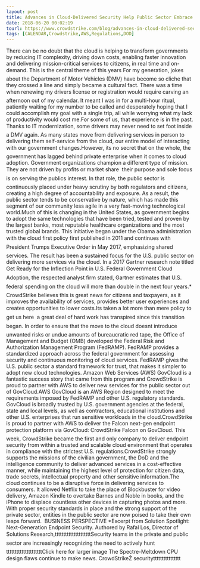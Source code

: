 ```yaml
---
layout: post
title: Advances in Cloud-Delivered Security Help Public Sector Embrace the Cloud
date: 2018-06-20 00:02:19
tourl: https://www.crowdstrike.com/blog/advances-in-cloud-delivered-security-help-public-sector-embrace-the-cloud/
tags: [CALENDAR,Crowdstrike,AWS,Regulations,DOD]
---
```

There can be no doubt that the cloud is helping to transform governments by reducing IT complexity, driving down costs, enabling faster innovation and delivering mission-critical services to citizens, in real time and on-demand. This is the central theme of this years For my generation, jokes about the Department of Motor Vehicles (DMV) have become so cliche that they crossed a line and simply became a cultural fact. There was a time when renewing my drivers license or registration would require carving an afternoon out of my calendar. It meant I was in for a multi-hour ritual, patiently waiting for my number to be called and desperately hoping that I could accomplish my goal with a single trip, all while worrying what my lack of productivity would cost me.For some of us, that experience is in the past. Thanks to IT modernization, some drivers may never need to set foot inside a DMV again. As many states move from delivering services in person to delivering them self-service from the cloud, our entire model of interacting with our government changes.However, its no secret that on the whole, the government has lagged behind private enterprise when it comes to cloud adoption. Government organizations champion a different type of mission. They are not driven by profits or market share  their purpose and sole focus is on serving the publics interest. In that role, the public sector is continuously placed under heavy scrutiny by both regulators and citizens, creating a high degree of accountability and exposure. As a result, the public sector tends to be conservative by nature, which has made this segment of our community less agile in a very fast-moving technological world.Much of this is changing in the United States, as government begins to adopt the same technologies that have been tried, tested and proven by the largest banks, most reputable healthcare organizations and the most trusted global brands. This initiative began under the Obama administration with the cloud first policy first published in 2011 and continues with President Trumps Executive Order in May 2017, emphasizing shared services. The result has been a sustained focus for the U.S. public sector on delivering more services via the cloud. In a 2017 Gartner research note titled Get Ready for the Inflection Point in U.S. Federal Government Cloud Adoption, the respected analyst firm stated, Gartner estimates that U.S. federal spending on the cloud will more than double in the next four years.* CrowdStrike believes this is great news for citizens and taxpayers, as it improves the availability of services, provides better user experiences and creates opportunities to lower costs.Its taken a lot more than mere policy to get us here  a great deal of hard work has transpired since this transition began. In order to ensure that the move to the cloud doesnt introduce unwanted risks or undue amounts of bureaucratic red tape, the Office of Management and Budget (OMB) developed the Federal Risk and Authorization Management Program (FedRAMP). FedRAMP provides a standardized approach across the federal government for assessing security and continuous monitoring of cloud services. FedRAMP gives the U.S. public sector a standard framework for trust, that makes it simpler to adopt new cloud technologies. Amazon Web Services (AWS) GovCloud is a fantastic success story that came from this program and CrowdStrike is proud to partner with AWS to deliver new services for the public sector out of GovCloud.AWS GovCloud is an AWS Region designed to meet the requirements imposed by FedRAMP and other U.S. regulatory standards. GovCloud is broadly trusted by U.S. government agencies at the federal, state and local levels, as well as contractors, educational institutions and other U.S. enterprises that run sensitive workloads in the cloud.CrowdStrike is proud to partner with AWS to deliver the Falcon next-gen endpoint protection platform via GovCloud: CrowdStrike Falcon on GovCloud. This week, CrowdStrike became the first and only company to deliver endpoint security from within a trusted and scalable cloud environment that operates in compliance with the strictest U.S. regulations.CrowdStrike strongly supports the missions of the civilian government, the DoD and the intelligence community to deliver advanced services in a cost-effective manner, while maintaining the highest level of protection for citizen data, trade secrets, intellectual property and other sensitive information.The cloud continues to be a disruptive force in delivering services to consumers. It allowed Netflix to take the place of Blockbuster for video delivery, Amazon Kindle to overtake Barnes and Noble in books, and the iPhone to displace countless other devices in capturing photos and more. With proper security standards in place and the strong support of the private sector, entities in the public sector are now poised to take their own leaps forward.  BUSINESS PERSPECTIVE *Excerpt from Solution Spotlight: Next-Generation Endpoint Security. Authored by Rafal Los, Director of Solutions Research,tttttttttttttttttttttSecurity teams in the private and public sector are increasingly recognizing the need to actively hunttttttttttttttttttttttClick here for larger image The Spectre-Meltdown CPU design flaws continue to make news. CrowdStrikeŽ securitytttttttttttttttt